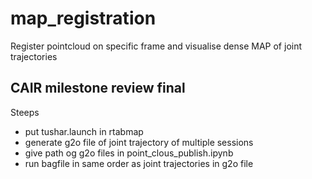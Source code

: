 # map_registration
  Register pointcloud on specific frame and visualise dense MAP of joint trajectories

## CAIR milestone review final

Steeps
- put tushar.launch in rtabmap
- generate g2o file of joint trajectory of multiple sessions
- give path og g2o files in point_clous_publish.ipynb
- run bagfile in same order as joint trajectories in g2o file
